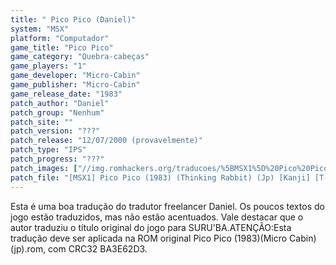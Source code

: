 ```yaml
---
title: " Pico Pico (Daniel)"
system: "MSX"
platform: "Computador"
game_title: "Pico Pico"
game_category: "Quebra-cabeças"
game_players: "1"
game_developer: "Micro-Cabin"
game_publisher: "Micro-Cabin"
game_release_date: "1983"
patch_author: "Daniel"
patch_group: "Nenhum"
patch_site: ""
patch_version: "???"
patch_release: "12/07/2000 (provavelmente)"
patch_type: "IPS"
patch_progress: "???"
patch_images: ["//img.romhackers.org/traducoes/%5BMSX1%5D%20Pico%20Pico%20-%20Daniel%20-%201.png","//img.romhackers.org/traducoes/%5BMSX1%5D%20Pico%20Pico%20-%20Daniel%20-%202.png","//img.romhackers.org/traducoes/%5BMSX1%5D%20Pico%20Pico%20-%20Daniel%20-%203.png"]
patch_file: "[MSX1] Pico Pico (1983) (Thinking Rabbit) (Jp) [Kanji] [T-BR] [T-Daniel G-Nenhum] [A-2000].zip"
---
```

Esta é uma boa tradução do tradutor freelancer Daniel. Os poucos textos do jogo estão traduzidos, mas não estão acentuados. Vale destacar que o autor traduziu o título original do jogo para SURU'BA.ATENÇÃO:Esta tradução deve ser aplicada na ROM original Pico Pico (1983)(Micro Cabin)(jp).rom, com CRC32 BA3E62D3.